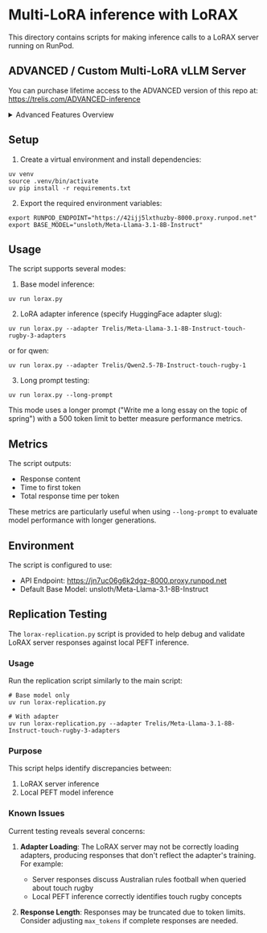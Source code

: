 # Multi-LoRA inference with LoRAX

This directory contains scripts for making inference calls to a LoRAX server running on RunPod.

## ADVANCED / Custom Multi-LoRA vLLM Server

You can purchase lifetime access to the ADVANCED version of this repo at: https://trelis.com/ADVANCED-inference

<details>
<summary>Advanced Features Overview</summary>

- vLLM based server (faster than LoRAX, which is TGI-based).
- Automated LoRA loading/unloading from VRAM as well as downloading/removing from disk.
- Ability to set up external API endpoint.
- Customizable proxy server wrapping vLLM, allowing hyper parameters to be varied.

</details>

## Setup

1. Create a virtual environment and install dependencies:
```
uv venv
source .venv/bin/activate
uv pip install -r requirements.txt
```

2. Export the required environment variables:
```
export RUNPOD_ENDPOINT="https://42ijj5lxthuzby-8000.proxy.runpod.net"
export BASE_MODEL="unsloth/Meta-Llama-3.1-8B-Instruct"
```

## Usage

The script supports several modes:

1. Base model inference:
```
uv run lorax.py
```

2. LoRA adapter inference (specify HuggingFace adapter slug):
```
uv run lorax.py --adapter Trelis/Meta-Llama-3.1-8B-Instruct-touch-rugby-3-adapters
```
or for qwen:
```
uv run lorax.py --adapter Trelis/Qwen2.5-7B-Instruct-touch-rugby-1
```

3. Long prompt testing:
```
uv run lorax.py --long-prompt
```
This mode uses a longer prompt ("Write me a long essay on the topic of spring") with a 500 token limit to better measure performance metrics.

## Metrics

The script outputs:
- Response content
- Time to first token
- Total response time per token

These metrics are particularly useful when using `--long-prompt` to evaluate model performance with longer generations.

## Environment

The script is configured to use:
- API Endpoint: https://jn7uc06g6k2dgz-8000.proxy.runpod.net
- Default Base Model: unsloth/Meta-Llama-3.1-8B-Instruct

## Replication Testing

The `lorax-replication.py` script is provided to help debug and validate LoRAX server responses against local PEFT inference.

### Usage

Run the replication script similarly to the main script:

```
# Base model only
uv run lorax-replication.py

# With adapter
uv run lorax-replication.py --adapter Trelis/Meta-Llama-3.1-8B-Instruct-touch-rugby-3-adapters
```

### Purpose

This script helps identify discrepancies between:
1. LoRAX server inference
2. Local PEFT model inference

### Known Issues

Current testing reveals several concerns:

1. **Adapter Loading**: The LoRAX server may not be correctly loading adapters, producing responses that don't reflect the adapter's training. For example:
   - Server responses discuss Australian rules football when queried about touch rugby
   - Local PEFT inference correctly identifies touch rugby concepts

2. **Response Length**: Responses may be truncated due to token limits. Consider adjusting `max_tokens` if complete responses are needed.